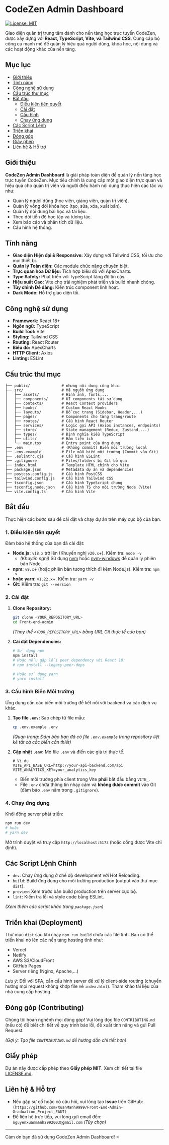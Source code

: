 # CodeZen Admin Dashboard

[![License: MIT](https://img.shields.io/badge/License-MIT-yellow.svg)](https://opensource.org/licenses/MIT)

<!-- Add other relevant badges here: Build Status, Coverage, etc. -->
<!-- Example: [![Build Status](https://travis-ci.org/your-username/your-repo.svg?branch=main)](https://travis-ci.org/your-username/your-repo) -->

Giao diện quản trị trung tâm dành cho nền tảng học trực tuyến CodeZen, được xây dựng với **React, TypeScript, Vite, và Tailwind CSS**. Cung cấp bộ công cụ mạnh mẽ để quản lý hiệu quả người dùng, khóa học, nội dung và các hoạt động khác của nền tảng.

## Mục lục

- [Giới thiệu](#giới-thiệu)
- [Tính năng](#tính-năng)
- [Công nghệ sử dụng](#công-nghệ-sử-dụng)
- [Cấu trúc thư mục](#cấu-trúc-thư-mục)
- [Bắt đầu](#bắt-đầu)
  - [Điều kiện tiên quyết](#1-điều-kiện-tiên-quyết)
  - [Cài đặt](#2-cài-đặt)
  - [Cấu hình](#3-cấu-hình-biến-môi-trường)
  - [Chạy ứng dụng](#4-chạy-ứng-dụng)
- [Các Script Lệnh](#các-script-lệnh-chính)
- [Triển khai](#triển-khai-deployment)
- [Đóng góp](#đóng-góp-contributing)
- [Giấy phép](#giấy-phép)
- [Liên hệ & Hỗ trợ](#liên-hệ--hỗ-trợ)

## Giới thiệu

**CodeZen Admin Dashboard** là giải pháp toàn diện để quản lý nền tảng học trực tuyến CodeZen. Mục tiêu chính là cung cấp một giao diện trực quan và hiệu quả cho quản trị viên và người điều hành nội dung thực hiện các tác vụ như:

- Quản lý người dùng (học viên, giảng viên, quản trị viên).
- Quản lý vòng đời khóa học (tạo, sửa, xóa, xuất bản).
- Quản lý nội dung bài học và tài liệu.
- Theo dõi tiến độ học tập và tương tác.
- Xem báo cáo và phân tích dữ liệu.
- Cấu hình hệ thống.

## Tính năng

- **Giao diện Hiện đại & Responsive:** Xây dựng với Tailwind CSS, tối ưu cho mọi thiết bị.
- **Quản lý Toàn diện:** Các module chức năng chuyên biệt.
- **Trực quan hóa Dữ liệu:** Tích hợp biểu đồ với ApexCharts.
- **Type Safety:** Phát triển với TypeScript tăng độ tin cậy.
- **Hiệu suất Cao:** Vite cho trải nghiệm phát triển và build nhanh chóng.
- **Tùy chỉnh Dễ dàng:** Kiến trúc component linh hoạt.
- **Dark Mode:** Hỗ trợ giao diện tối.

## Công nghệ sử dụng

- **Framework:** React 18+
- **Ngôn ngữ:** TypeScript
- **Build Tool:** Vite
- **Styling:** Tailwind CSS
- **Routing:** React Router
- **Biểu đồ:** ApexCharts
- **HTTP Client:** Axios
- **Linting:** ESLint

## Cấu trúc thư mục

```text
├── public/              # nhưng nội dung công khai
├── src/                 # Mã nguồn ứng dụng
│   ├── assets/          # Hình ảnh, fonts,...
│   ├── components/      # UI components tái sử dụng
│   ├── contexts/        # React Context providers
│   ├── hooks/           # Custom React Hooks
│   ├── layouts/         # Bố cục trang (Sidebar, Header,...)
│   ├── pages/           # Components cho từng trang/route
│   ├── routes/          # Cấu hình React Router
│   ├── services/        # Logic gọi API (Axios instances, endpoints)
│   ├── store/           # State management (Redux, Zustand,...)
│   ├── types/           # Định nghĩa kiểu TypeScript
│   ├── utils/           # Hàm tiện ích
│   └── main.tsx         # Entry point của ứng dụng
├── .env                 # (Không commit) Biến môi trường local
├── .env.example         # File mẫu biến môi trường (Commit vào Git)
├── .eslintrc.cjs        # Cấu hình ESLint
├── .gitignore           # Files/folders bị Git bỏ qua
├── index.html           # Template HTML chính cho Vite
├── package.json         # Metadata dự án và dependencies
├── postcss.config.js    # Cấu hình PostCSS
├── tailwind.config.js   # Cấu hình Tailwind CSS
├── tsconfig.json        # Cấu hình TypeScript chung
├── tsconfig.node.json   # Cấu hình TS cho môi trường Node (Vite)
└── vite.config.ts       # Cấu hình Vite
```

## Bắt đầu

Thực hiện các bước sau để cài đặt và chạy dự án trên máy cục bộ của bạn.

### 1. Điều kiện tiên quyết

Đảm bảo hệ thống của bạn đã cài đặt:

- **Node.js:** `v18.x` trở lên (Khuyến nghị `v20.x`+). Kiểm tra: `node -v`
  - _(Khuyến nghị)_ Sử dụng [nvm](https://github.com/nvm-sh/nvm) hoặc [nvm-windows](https://github.com/coreybutler/nvm-windows) để quản lý phiên bản Node.
- **npm:** `v9.x`+ (hoặc phiên bản tương thích đi kèm Node.js). Kiểm tra: `npm -v`
- **hoặc yarn:** `v1.22.x`+. Kiểm tra: `yarn -v`
- **Git:** Kiểm tra: `git --version`

### 2. Cài đặt

1.  **Clone Repository:**

    ```bash
    git clone <YOUR_REPOSITORY_URL>
    cd Front-end-admin
    ```

    _(Thay thế `<YOUR_REPOSITORY_URL>` bằng URL Git thực tế của bạn)_

2.  **Cài đặt Dependencies:**

    ```bash
    # Sử dụng npm
    npm install
    # Hoặc nếu gặp lỗi peer dependency với React 18:
    # npm install --legacy-peer-deps

    # Hoặc sử dụng yarn
    # yarn install
    ```

### 3. Cấu hình Biến Môi trường

Ứng dụng cần các biến môi trường để kết nối với backend và các dịch vụ khác.

1.  **Tạo file `.env`:** Sao chép từ file mẫu:

    ```bash
    cp .env.example .env
    ```

    _(Quan trọng: Đảm bảo bạn đã có file `.env.example` trong repository liệt kê tất cả các biến cần thiết)_

2.  **Cập nhật `.env`:** Mở file `.env` và điền các giá trị thực tế.
    ```dotenv
    # Ví dụ
    VITE_API_BASE_URL=http://your-api-backend.com/api
    VITE_ANALYTICS_KEY=your_analytics_key
    ```
    - Biến môi trường phía client trong Vite **phải** bắt đầu bằng `VITE_`.
    - File `.env` chứa thông tin nhạy cảm và **không được commit** vào Git (đảm bảo `.env` nằm trong `.gitignore`).

### 4. Chạy ứng dụng

Khởi động server phát triển:

```bash
npm run dev
# hoặc
# yarn dev
```

Mở trình duyệt và truy cập `http://localhost:5173` (hoặc cổng được Vite chỉ định).

## Các Script Lệnh Chính

- `dev`: Chạy ứng dụng ở chế độ development với Hot Reloading.
- `build`: Build ứng dụng cho môi trường production (output vào thư mục `dist`).
- `preview`: Xem trước bản build production trên server cục bộ.
- `lint`: Kiểm tra lỗi và style code bằng ESLint.

_(Xem thêm các script khác trong `package.json`)_

## Triển khai (Deployment)

Thư mục `dist` sau khi chạy `npm run build` chứa các file tĩnh. Bạn có thể triển khai nó lên các nền tảng hosting tĩnh như:

- Vercel
- Netlify
- AWS S3/CloudFront
- GitHub Pages
- Server riêng (Nginx, Apache,...)

_Lưu ý:_ Đối với SPA, cần cấu hình server để xử lý client-side routing (chuyển hướng mọi request không khớp file về `index.html`). Tham khảo tài liệu của nhà cung cấp hosting.

## Đóng góp (Contributing)

Chúng tôi hoan nghênh mọi đóng góp! Vui lòng đọc file `CONTRIBUTING.md` (nếu có) để biết chi tiết về quy trình báo lỗi, đề xuất tính năng và gửi Pull Request.

_(Gợi ý: Tạo file `CONTRIBUTING.md` để hướng dẫn chi tiết hơn)_

## Giấy phép

Dự án này được cấp phép theo **Giấy phép MIT**. Xem chi tiết tại file [LICENSE.md](./LICENSE.md).

## Liên hệ & Hỗ trợ

- Nếu gặp sự cố hoặc có câu hỏi, vui lòng tạo **Issue** trên GitHub: `(https://github.com/XuanManh9999/Front-End-Admin-Graduation_Project_EAUT)`
- Để liên hệ trực tiếp, vui lòng gửi email đến: `nguyenxuanmanh2992003@gmail.com` _(Tùy chọn)_

---

Cảm ơn bạn đã sử dụng CodeZen Admin Dashboard! ⭐
